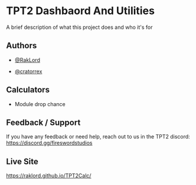 
# TPT2 Dashbaord And Utilities

A brief description of what this project does and who it's for


## Authors

- [@RakLord](https://www.github.com/RakLord)

- [@cratorrex](https://www.github.com/cratorrex)

## Calculators

- Module drop chance



## Feedback / Support

If you have any feedback or need help, reach out to us in the TPT2 discord: https://discord.gg/fireswordstudios

## Live Site

https://raklord.github.io/TPT2Calc/
